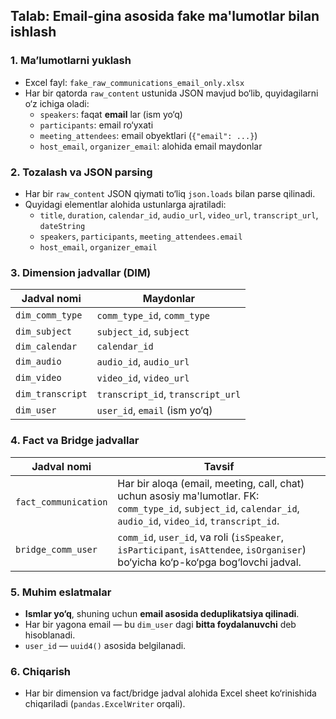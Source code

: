 ## Talab: Email-gina asosida fake ma'lumotlar bilan ishlash

### 1. Ma’lumotlarni yuklash
- Excel fayl: `fake_raw_communications_email_only.xlsx`
- Har bir qatorda `raw_content` ustunida JSON mavjud bo‘lib, quyidagilarni o‘z ichiga oladi:
  - `speakers`: faqat **email** lar (ism yo‘q)
  - `participants`: email ro‘yxati
  - `meeting_attendees`: email obyektlari (`{"email": ...}`)
  - `host_email`, `organizer_email`: alohida email maydonlar

### 2. Tozalash va JSON parsing
- Har bir `raw_content` JSON qiymati to‘liq `json.loads` bilan parse qilinadi.
- Quyidagi elementlar alohida ustunlarga ajratiladi:
  - `title`, `duration`, `calendar_id`, `audio_url`, `video_url`, `transcript_url`, `dateString`
  - `speakers`, `participants`, `meeting_attendees.email`
  - `host_email`, `organizer_email`

### 3. Dimension jadvallar (DIM)
| Jadval nomi       | Maydonlar |
|--------------------|-----------|
| `dim_comm_type`    | `comm_type_id`, `comm_type` |
| `dim_subject`      | `subject_id`, `subject` |
| `dim_calendar`     | `calendar_id` |
| `dim_audio`        | `audio_id`, `audio_url` |
| `dim_video`        | `video_id`, `video_url` |
| `dim_transcript`   | `transcript_id`, `transcript_url` |
| `dim_user`         | `user_id`, `email` (ism yo‘q) |

### 4. Fact va Bridge jadvallar
| Jadval nomi               | Tavsif |
|---------------------------|--------|
| `fact_communication`      | Har bir aloqa (email, meeting, call, chat) uchun asosiy ma'lumotlar. FK: `comm_type_id`, `subject_id`, `calendar_id`, `audio_id`, `video_id`, `transcript_id`. |
| `bridge_comm_user`        | `comm_id`, `user_id`, va roli (`isSpeaker`, `isParticipant`, `isAttendee`, `isOrganiser`) bo‘yicha ko‘p-ko‘pga bog‘lovchi jadval. |

### 5. Muhim eslatmalar
- **Ismlar yo‘q**, shuning uchun **email asosida deduplikatsiya qilinadi**.
- Har bir yagona email — bu `dim_user` dagi **bitta foydalanuvchi** deb hisoblanadi.
- `user_id` — `uuid4()` asosida belgilanadi.

### 6. Chiqarish
- Har bir dimension va fact/bridge jadval alohida Excel sheet ko‘rinishida chiqariladi (`pandas.ExcelWriter` orqali).
